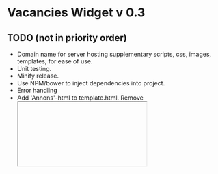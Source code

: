 # Vacancies Widget v 0.3

TODO (not in priority order)
----
- Domain name for server hosting supplementary scripts, css, images, templates, for ease of use.
- Unit testing.
- Minify release.
- Use NPM/bower to inject dependencies into project.
- Error handling
- Add 'Annons'-html to template.html. Remove <iframe>
- Clean and fix js and css to more professional look.
- Loading indicators for all ajax requests. Modal script is supporting ajax request.
- Better and more: Error/Exception handling
- Add 'organisationsnummer' parameter to afwidget.
- Ability to change/adjust looks and feels
- Add more and detailed usage description

Bugs
----
- I'm sure there is some bugs...
- Microsoft Edge does not display the modal window properly.

New Features ?
--------------
- More seek parameters to refine users 'annons lista'
